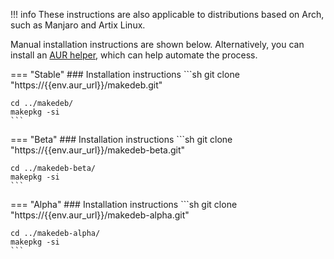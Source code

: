 !!! info
    These instructions are also applicable to distributions based on Arch, such as Manjaro and Artix Linux.

Manual installation instructions are shown below. Alternatively, you can install an [AUR helper](https://wiki.archlinux.org/title/AUR_helpers), which can help automate the process.

=== "Stable"
    ### Installation instructions
    ```sh
    git clone "https://{{env.aur_url}}/makedeb.git"

    cd ../makedeb/
    makepkg -si
    ```


=== "Beta"
    ### Installation instructions
    ```sh
    git clone "https://{{env.aur_url}}/makedeb-beta.git"

    cd ../makedeb-beta/
    makepkg -si
    ```


=== "Alpha"
    ### Installation instructions
    ```sh
    git clone "https://{{env.aur_url}}/makedeb-alpha.git"

    cd ../makedeb-alpha/
    makepkg -si
    ```

